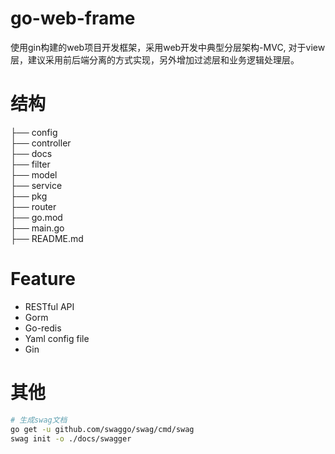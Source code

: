 
# go-web-frame
使用gin构建的web项目开发框架，采用web开发中典型分层架构-MVC, 对于view层，建议采用前后端分离的方式实现，另外增加过滤层和业务逻辑处理层。


# 结构
├── config   
├── controller   
├── docs  
├── filter  
├── model  
├── service    
├── pkg   
├── router   
├── go.mod  
├── main.go   
├── README.md   


# Feature
+ RESTful API
+ Gorm
+ Go-redis
+ Yaml config file
+ Gin


# 其他
```bash
# 生成swag文档
go get -u github.com/swaggo/swag/cmd/swag
swag init -o ./docs/swagger
```